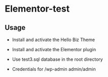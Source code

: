 # Elementor-test

## Usage
- Install and activate the Hello Biz Theme

- Install and activate the Elementor plugin

- Use test3.sql database in the root directory

- Credentials for /wp-admin admin/admin